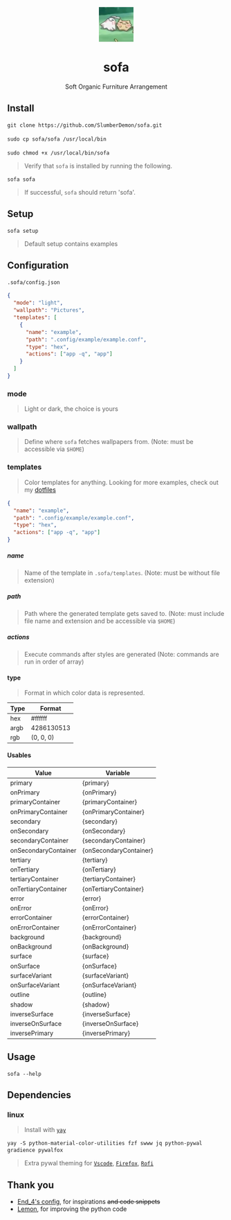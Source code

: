 <div align="center">

<img src="sofa.png" width="80">

# sofa

Soft Organic Furniture Arrangement

</div>

## Install

```
git clone https://github.com/SlumberDemon/sofa.git

sudo cp sofa/sofa /usr/local/bin

sudo chmod +x /usr/local/bin/sofa
```

> Verify that `sofa` is installed by running the following.

```
sofa sofa
```

> If successful, `sofa` should return 'sofa'.

## Setup

```
sofa setup
```

> Default setup contains examples

## Configuration

`.sofa/config.json`

```json
{
  "mode": "light",
  "wallpath": "Pictures",
  "templates": [
    {
      "name": "example",
      "path": ".config/example/example.conf",
      "type": "hex",
      "actions": ["app -q", "app"]
    }
  ]
}
```

### mode

> Light or dark, the choice is yours

### wallpath

> Define where `sofa` fetches wallpapers from. (Note: must be accessible via `$HOME`)

### templates

> Color templates for anything. Looking for more examples, check out my [dotfiles](https://github.com/SlumberDemon/dotfiles/tree/main/.sofa/templates)

```json
{
  "name": "example",
  "path": ".config/example/example.conf",
  "type": "hex",
  "actions": ["app -q", "app"]
}
```

##### name

> Name of the template in `.sofa/templates`. (Note: must be without file extension)

##### path

> Path where the generated template gets saved to. (Note: must include file name and extension and be accessible via `$HOME`)

##### actions

> Execute commands after styles are generated (Note: commands are run in order of array)

#### type

> Format in which color data is represented.

| Type                 | Format                 |
| -------------------- | ---------------------- |
| hex                  | #ffffff                | 
| argb                 | 4286130513             | 
| rgb                  | (0, 0, 0)              | 

#### Usables

| Value                | Variable               |
| -------------------- | ---------------------- |
| primary              | {primary}              |
| onPrimary            | {onPrimary}            |
| primaryContainer     | {primaryContainer}     |
| onPrimaryContainer   | {onPrimaryContainer}   |
| secondary            | {secondary}            |
| onSecondary          | {onSecondary}          |
| secondaryContainer   | {secondaryContainer}   |
| onSecondaryContainer | {onSecondaryContainer} |
| tertiary             | {tertiary}             |
| onTertiary           | {onTertiary}           |
| tertiaryContainer    | {tertiaryContainer}    |
| onTertiaryContainer  | {onTertiaryContainer}  |
| error                | {error}                |
| onError              | {onError}              |
| errorContainer       | {errorContainer}       |
| onErrorContainer     | {onErrorContainer}     |
| background           | {background}           |
| onBackground         | {onBackground}         |
| surface              | {surface}              |
| onSurface            | {onSurface}            |
| surfaceVariant       | {surfaceVariant}       |
| onSurfaceVariant     | {onSurfaceVariant}     |
| outline              | {outline}              |
| shadow               | {shadow}               |
| inverseSurface       | {inverseSurface}       |
| inverseOnSurface     | {inverseOnSurface}     |
| inversePrimary       | {inversePrimary}       |

## Usage

```
sofa --help
```

## Dependencies

### linux

> Install with [`yay`](https://github.com/Jguer/yay)

```
yay -S python-material-color-utilities fzf swww jq python-pywal gradience pywalfox
```

> Extra pywal theming for [`Vscode`](https://marketplace.visualstudio.com/items?itemName=dlasagno.wal-theme), [`Firefox`](https://addons.mozilla.org/en-US/firefox/addon/pywalfox/), [`Rofi`](https://github.com/dylanaraps/pywal/wiki/Customization#rofi)

## Thank you

- [End_4's config](https://github.com/end-4/dots-hyprland), for inspirations ~~and code snippets~~
- [Lemon](https://github.com/lemonyte/), for improving the python code

